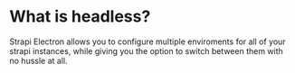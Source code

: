 # What is headless?
Strapi Electron allows you to configure multiple enviroments for all of your strapi instances, while giving you the option to switch between them with no hussle at all.
